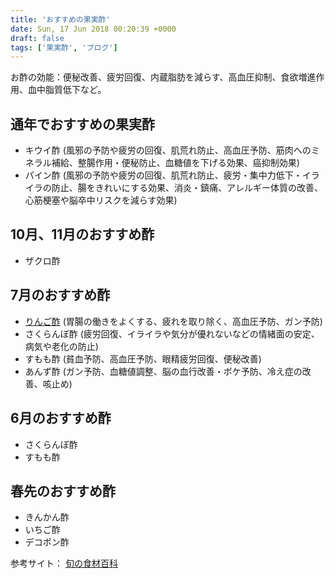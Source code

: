 ```yaml
---
title: 'おすすめの果実酢'
date: Sun, 17 Jun 2018 00:20:39 +0000
draft: false
tags: ['果実酢', 'ブログ']
---
```


お酢の効能：便秘改善、疲労回復、内蔵脂肪を減らす、高血圧抑制、食欲増進作用、血中脂質低下など。

通年でおすすめの果実酢
-----------

*   キウイ酢 (風邪の予防や疲労の回復、肌荒れ防止、高血圧予防、筋肉へのミネラル補給、整腸作用・便秘防止、血糖値を下げる効果、癌抑制効果)
*   パイン酢 (風邪の予防や疲労の回復、肌荒れ防止、疲労・集中力低下・イライラの防止、腸をきれいにする効果、消炎・鎮痛、アレルギー体質の改善、心筋梗塞や脳卒中リスクを減らす効果)

10月、11月のおすすめ酢
-------------

*   ザクロ酢

7月のおすすめ酢
--------

*   [りんご酢](/blog/%e3%83%aa%e3%83%b3%e3%82%b4%e9%85%a2/) (胃腸の働きをよくする、疲れを取り除く、高血圧予防、ガン予防)
*   さくらんぼ酢 (疲労回復、イライラや気分が優れないなどの情緒面の安定、病気や老化の防止)
*   すもも酢 (貧血予防、高血圧予防、眼精疲労回復、便秘改善)
*   あんず酢 (ガン予防、血糖値調整、脳の血行改善・ボケ予防、冷え症の改善、咳止め)

6月のおすすめ酢
--------

*   さくらんぼ酢
*   すもも酢

春先のおすすめ酢
--------

*   きんかん酢
*   いちご酢
*   デコポン酢

参考サイト： [旬の食材百科](http://foodslink.jp/syokuzaihyakka/index.htm)